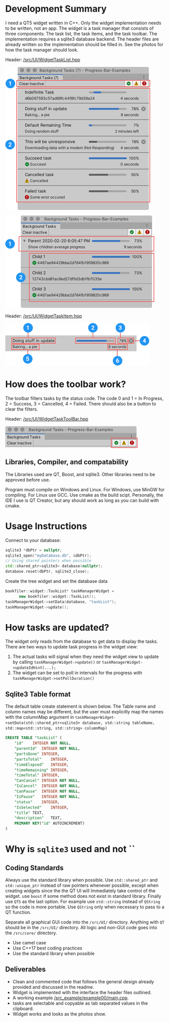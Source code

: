 # Development Summary

I need a QT5 widget written in C++. Only the widget implementation needs to be written, not an app. The widget is a task manager that consists of three components: The task list, the task items, and the task toolbar. The implementation requires a sqlite3 database backend. The header files are already written so the implementation should be filled in. See the photos for how the task manager should look.

Header: [/src/UI/WidgetTaskList.hpp](/src/UI/WidgetTaskList.hpp)

![/reference/widget-overview.png](/reference/widget-overview.png?raw=true)

![/reference/widget-tasklist-subtasks.png](/reference/widget-tasklist-subtasks.png?raw=true)

Header: [/src/UI/WidgetTaskItem.hpp](/src/UI/WidgetTaskItem.hpp)

![/reference/widget-laskitem.png](/reference/widget-laskitem.png?raw=true)

# How does the toolbar work?

The toolbar filters tasks by the status code. The code 0 and 1 = In Progress, 2 = Success, 3 = Cancelled, 4 = Failed. There should also be a button to clear the filters.

Header: [/src/UI/WidgetTaskToolBar.hpp](/src/UI/WidgetTaskToolBar.hpp)

![/reference/widget-toolbar.png](/reference/widget-toolbar.png?raw=true)

## Libraries, Compiler, and compatability

The Libraries used are QT, Boost, and sqlite3. Other libraries need to be approved before use.

Program must compile on Windows and Linux. For Windows, use MinGW for compiling. For Linux use GCC. Use cmake as the build scipt. Personally, the IDE I use is QT Creator, but any should work as long as you can build with cmake.

# Usage Instructions

Connect to your database:
```cpp
sqlite3 *dbPtr = nullptr;
sqlite3_open("myDatabase.db", &dbPtr);
// Using shared pointers when possible
std::shared_ptr<sqlite3> database(nullptr);
database.reset(dbPtr, sqlite3_close);
```

Create the tree widget and set the database data
```cpp
bookfiler::widget::TaskList* taskManagerWidget =
      new bookfiler::widget::TaskList();
taskManagerWidget->setData(database, "taskList");
taskManagerWidget->update();
```

# How tasks are updated?

The widget only reads from the database to get data to display the tasks. There are two ways to update task progress in the widget view:
1. The actual tasks will signal when they need the widget view to update by calling `taskManagerWidget->update()` or `taskManagerWidget->updateIdHint(...);`
2. The widget can be set to poll in intervals for the progress with `taskManagerWidget->setPollDuration()`

## Sqlite3 Table format
The default table create statement is shown below. The Table name and column names may be different, but the user must explicitly map the names with the columnMap argument in `taskManagerWidget->setData(std::shared_ptr<sqlite3> database, std::string tableName, std::map<std::string, std::string> columnMap)`

```sql
CREATE TABLE "taskList" (
	"id"	INTEGER NOT NULL,
	"parentId"	INTEGER NOT NULL,
	"partsDone"	INTEGER,
	"partsTotal"	INTEGER,
	"timeElapsed"	INTEGER,
	"timeRemaining"	INTEGER,
	"timeTotal"	INTEGER,
	"CanCancel"	INTEGER NOT NULL,
	"IsCancel"	INTEGER NOT NULL,
	"CanPause"	INTEGER NOT NULL,
	"IsPause"	INTEGER NOT NULL,
	"status"	INTEGER,
	"IsSelected"	INTEGER,
	"title"	TEXT,
	"description"	TEXT,
	PRIMARY KEY("id" AUTOINCREMENT)
)
```

# Why is `sqlite3` used and not ``

## Coding Standards
Always use the standard library when possible. Use `std::shared_ptr` and `std::unique_ptr` instead of raw pointers whenever possible, except when creating widgets since the the QT UI will Immediately take control of the widget. use `boost` if some method does not exist in standard library. Finally use `QT5` as the last option. For example use `std::string` instead of `QString` so the code is more portable. Use `QString` only when necessary to pass to a QT function.

Separate all graphical GUI code into the `/src/UI/` directory. Anything with `QT` should be in the `/src/UI/` directory. All logic and non-GUI code goes into the `/src/core/` directory.

* Use camel case
* Use C++17 best coding practices
* Use the standard library when possible

## Deliverables

* Clean and commented code that follows the general design already provided and discussed in the readme.
* Widget is implemented with the interface the header files outlined.
* A working example [/src_example/example00/main.cpp](/src_example/example00/main.cpp).
* tasks are selectable and copyable as tab separated values in the clipboard.
* Widget works and looks as the photos show.

